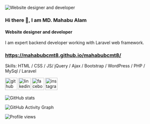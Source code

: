 ![Website designer and developer](https://media.licdn.com/dms/image/D5616AQE_ykdo31SEBg/profile-displaybackgroundimage-shrink_350_1400/0/1669443694987?e=1684368000&v=beta&t=zTtC01g0ozwwJASpFCscueAKQznSl7CFdS7nPh1Maw4)

### Hi there 👋, I am MD. Mahabu Alam
#### Website designer and developer

I am expert backend developer working with Laravel web framework.

### https://mahabubcmt8.github.io/mahabubcmt8/

Skills: HTML / CSS / JS/ jQuery / Ajax / Bootstrap / WordPress / PHP / MySql / Laravel



[<img src='https://cdn.jsdelivr.net/npm/simple-icons@3.0.1/icons/github.svg' alt='github' height='40'>](https://github.com/mahabubcmt8)  [<img src='https://cdn.jsdelivr.net/npm/simple-icons@3.0.1/icons/linkedin.svg' alt='linkedin' height='40'>](https://www.linkedin.com/in/mahabubcmt8/)  [<img src='https://cdn.jsdelivr.net/npm/simple-icons@3.0.1/icons/facebook.svg' alt='facebook' height='40'>](https://www.facebook.com/mahabubcmt8)  [<img src='https://cdn.jsdelivr.net/npm/simple-icons@3.0.1/icons/instagram.svg' alt='instagram' height='40'>](https://www.instagram.com/mahabubcmt8/)  

![GitHub stats](https://github-readme-stats.vercel.app/api?username=mahabubcmt8&show_icons=true)  

![GitHub Activity Graph](https://activity-graph.herokuapp.com/graph?username=mahabubcmt8)  

![Profile views](https://gpvc.arturio.dev/mahabubcmt8)  
